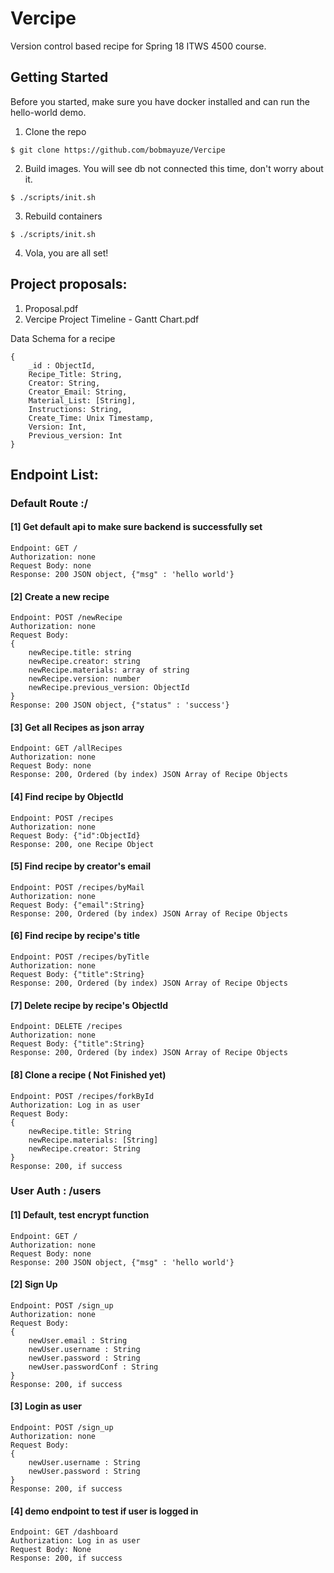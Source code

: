 # Vercipe
Version control based recipe for Spring 18 ITWS 4500 course. 


## Getting Started
Before you started, make sure you have docker installed and can run the hello-world demo.

1. Clone the repo

```
$ git clone https://github.com/bobmayuze/Vercipe
```

2. Build images. You will see db not connected this time, don't worry about it.
```
$ ./scripts/init.sh
```


3. Rebuild containers
```
$ ./scripts/init.sh 
```

4. Vola, you are all set!

## Project proposals:

1. Proposal.pdf
2. Vercipe Project Timeline - Gantt Chart.pdf



Data Schema for a recipe
```
{
	_id : ObjectId,
	Recipe_Title: String,
	Creator: String,
	Creator_Email: String,
	Material_List: [String],
	Instructions: String,
	Create_Time: Unix Timestamp,
	Version: Int,
	Previous_version: Int
}

```


## Endpoint List:

### Default Route :/

#### [1] Get default api to make sure backend is successfully set
```
Endpoint: GET /
Authorization: none
Request Body: none
Response: 200 JSON object, {"msg" : 'hello world'}
```

#### [2] Create a new recipe
```
Endpoint: POST /newRecipe
Authorization: none
Request Body: 
{
	newRecipe.title: string
    newRecipe.creator: string
    newRecipe.materials: array of string
    newRecipe.version: number
    newRecipe.previous_version: ObjectId
} 
Response: 200 JSON object, {"status" : 'success'}
```

#### [3] Get all Recipes as json array
```
Endpoint: GET /allRecipes
Authorization: none
Request Body: none
Response: 200, Ordered (by index) JSON Array of Recipe Objects
```

#### [4] Find recipe by ObjectId
```
Endpoint: POST /recipes
Authorization: none
Request Body: {"id":ObjectId}
Response: 200, one Recipe Object
```

#### [5] Find recipe by creator's email
```
Endpoint: POST /recipes/byMail
Authorization: none
Request Body: {"email":String}
Response: 200, Ordered (by index) JSON Array of Recipe Objects
```

#### [6] Find recipe by recipe's title
```
Endpoint: POST /recipes/byTitle
Authorization: none
Request Body: {"title":String}
Response: 200, Ordered (by index) JSON Array of Recipe Objects
```

#### [7] Delete recipe by recipe's ObjectId
```
Endpoint: DELETE /recipes
Authorization: none
Request Body: {"title":String}
Response: 200, Ordered (by index) JSON Array of Recipe Objects
```

#### [8] Clone a recipe ( Not Finished yet)
```
Endpoint: POST /recipes/forkById
Authorization: Log in as user
Request Body: 
{
    newRecipe.title: String
    newRecipe.materials: [String]
    newRecipe.creator: String
}
Response: 200, if success
```

### User Auth : /users

#### [1] Default, test encrypt function
```
Endpoint: GET /
Authorization: none
Request Body: none
Response: 200 JSON object, {"msg" : 'hello world'}
```

#### [2] Sign Up
```
Endpoint: POST /sign_up
Authorization: none
Request Body: 
{
	newUser.email : String
    newUser.username : String
    newUser.password : String
    newUser.passwordConf : String
}
Response: 200, if success
```

#### [3] Login as user
```
Endpoint: POST /sign_up
Authorization: none
Request Body: 
{
    newUser.username : String
    newUser.password : String
}
Response: 200, if success
```

#### [4] demo endpoint to test if user is logged in
```
Endpoint: GET /dashboard
Authorization: Log in as user
Request Body: None
Response: 200, if success
```



